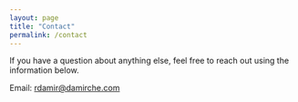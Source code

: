 ```yaml
---
layout: page
title: "Contact"
permalink: /contact
---
```


If you have a question about anything else, feel free to reach out using the information below.

Email: rdamir@damirche.com
